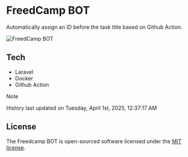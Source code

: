 # FreedCamp BOT

Automatically assign an ID before the task title based on Github Action.

![FreedCamp BOT](https://repository-images.githubusercontent.com/737932867/7d34798b-2680-471c-b089-a78a718d3d6a)

## Tech

- Laravel
- Docker
- Github Action

> [!NOTE]  
> History last updated on Tuesday, April 1st, 2025, 12:37:17 AM

## License

The Freedcamp BOT is open-sourced software licensed under the [MIT license](https://opensource.org/licenses/MIT).
